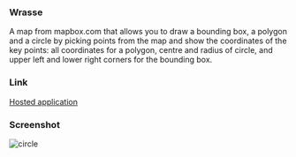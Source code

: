 ### Wrasse
A map from mapbox.com that allows you to draw a bounding box, a polygon and a circle by picking points from the map and show the coordinates of the key points: all coordinates for a polygon, centre and radius of circle, and upper left and lower right corners for the bounding box.

### Link
[Hosted application](https://wrasse-map-box.herokuapp.com/)

### Screenshot
![circle](https://lh3.googleusercontent.com/j6TXdAZLkP5-GkOo6ZeYvY662whEPS0s64-mH1pgIOJNnjnryekbXrxkCsFJiYe1D-733wcIZ1weE5tOdrx8KXy_lWHd9Rwgdu3bfXkCVgWAygwlTnkeioRulj5hg7EPna99Yi0FawGNxrloyVgwNoyyCqgdiuTARCqACPZMD18T77e1ZONUBGEE2DTUe7g5dwUh6-A0ogcYvVsyfxmSMqkPiPNAJ0NBNm_0U723kdgiIJ-ZXMnM7ncWwG7cyRyZ9_Nh6I6Z-WqEYT990p4h33p2GnUqW6X_uV3eou86S-nBbBarNbJWZ_MF33Lnirx2EtFQIHANQzBmYISjSfjQupeUpGfLUUqSHwv_cqcTwHSWJa8-Wb0MCXRSlJunzcloml1SRPEyKs6wY2MLPSp2-bHx15YqcuRUU4MW5RpWa1wHyscj5YYse96qXLHB9rNcepur9BBvSwmejbcQqDifrtVvHFNMK9tk0XeG0aPGu25sNyXLYz1GykWZ00HDKVBT-lN9Gfl_q-Mmdgm6fet4r8KVDVoyUR9nJfKdvCNkup1larTwpmfkquGguX9h5vjMHX7Y1cO3E1D-BaxdKEiH1AD-1cDsys2RsdgSrbOJ6X9RA0QOK0MgCB9PuvcmlrLhDcnBt_jLjSn7cpb5FtHNceh4wtNQ8T6moNT3baPdSHTLjXAfSBjL-Q=w1618-h913-no)